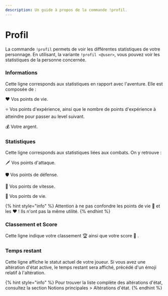```yaml
---
description: Un guide à propos de la commande !profil.
---
```


# Profil

La commande `!profil` permets de voir les différentes statistiques de votre personnage. En utilisant, la variante `!profil <@user>`, vous pouvez voir les statistiques de la personne concernée.

### Informations 

Cette ligne corresponds aux statistiques en rapport avec l'aventure. Elle est composée de :

❤ Vos points de vie.

⭐ Vos points d'expérience, ainsi que le nombre de points d'expérience à atteindre pour passer au level suivant.

💰 Votre argent.

### Statistiques

Cette ligne corresponds aux statistiques liées aux combats. On y retrouve :

🗡 Vos points d'attaque.

🛡 Vos points de défense.

🚀 Vos points de vitesse.

💙 Vos points de vie.

{% hint style="info" %}
Attention à ne pas confondre les points de vie 💙 et les ❤ ! Ils n'ont pas la même utilité.
{% endhint %}

### Classement et Score 

Cette ligne indique votre classement 🏆 ainsi que votre score 🏅 .

### Temps restant 

Cette ligne affiche le statut actuel de votre joueur. Si vous avez une altération d'état active, le temps restant sera affiché, précédé d'un émoji relatif à l'altération.

{% hint style="info" %}
Pour trouver la liste complète des altérations d'état, consultez la section Notions principales &gt; Altérations d'état.
{% endhint %}

